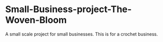 # Small-Business-project-The-Woven-Bloom
A small scale project for small businesses. This is for a crochet business.
